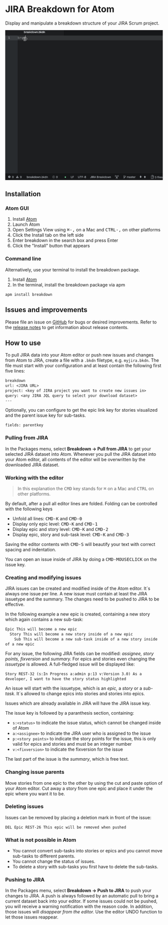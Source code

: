 # JIRA Breakdown for Atom

Display and manipulate a breakdown structure of your JIRA Scrum project.

![Breakdown Demo](/doc/breakdown.gif)

## Installation

### Atom GUI

1. Install [Atom](https://atom.io)
2. Launch Atom
3. Open Settings View using <kbd>⌘-,</kbd> on a Mac and <kbd>CTRL-,</kbd> on other platforms
4. Click the Install tab on the left side
5. Enter breakdown in the search box and press Enter
6. Click the "Install" button that appears

### Command line

Alternatively, use your terminal to install the breakdown package.

1. Install [Atom](https://atom.io)
2. In the terminal, install the breakdown package via apm

```
apm install breakdown
```

## Issues and improvements

Please file an issue on [GitHub](https://github.com/ulfschneider/breakdown/issues) for bugs or desired improvements. Refer to the [release notes](https://github.com/ulfschneider/breakdown/releases) to get information about release contents.

## How to use

To pull JIRA data into your Atom editor or push new issues and changes from Atom to JIRA, create a file with a `.bkdn` filetype, e.g. `myjira.bkdn`. The file must start with your configuration and at least contain the following first five lines:

```
breakdown
url: <JIRA URL>
project: <key of JIRA project you want to create new issues in>
query: <any JIRA JQL query to select your download dataset>
---
```

Optionally, you can configure to get the epic link key for stories visualized and the parent issue key for sub-tasks.

```
fields: parentkey
```


### Pulling from JIRA

In the Packages menu, select **Breakdown → Pull from JIRA** to get your selected JIRA dataset into Atom. Whenever you pull the JIRA dataset into your Atom editor, all contents of the editor will be overwritten by the downloaded JIRA dataset.

### Working with the editor

> In this explanation the <kbd>CMD</kbd> key stands for <kbd>⌘</kbd> on a Mac and <kbd>CTRL</kbd> on other platforms.

By default, after a pull all editor lines are folded. Folding can be controlled with the following keys

- Unfold all lines: <kbd>CMD-K</kbd> and <kbd>CMD-0</kbd>
- Display only epic level: <kbd>CMD-K</kbd> and <kbd>CMD-1</kbd>
- Display epic and story level: <kbd>CMD-K</kbd> and <kbd>CMD-2</kbd>
- Display epic, story and sub-task level: <kbd>CMD-K</kbd> and <kbd>CMD-3</kbd>

Saving the editor contents with <kbd>CMD-S</kbd> will beautify your text with correct spacing and indentation.

You can open an issue inside of JIRA by doing a <kbd>CMD-MOUSECLICK</kbd> on the issue key.

### Creating and modifying issues

JIRA issues can be created and modified inside of the Atom editor. It´s always one issue per line. A new issue must contain at least the JIRA issuetype and the summary. The changes need to be pushed to JIRA to be effective. 

In the following example a new epic is created, containing a new story which again contains a new sub-task:

```
Epic This will become a new epic
  Story This will become a new story inside of a new epic
    Sub This will become a new sub-task inside of a new story inside of a new epic
```

For any issue, the following JIRA fields can be modified: *assignee, story points, fixversion* and *summary.* For epics and stories even changing the *issuetype* is allowed. A full-fledged issue will be displayed like:

```
Story REST-32 (s:In Progress a:admin p:13 v:Version 3.0) As a developer, I want to have the story status highlighted
```

An issue will start with the issuetype, which is an *epic,* a *story* or a *sub-task*. It´s allowed to change epics into stories and stories into epics.

Issues which are already available in JIRA will have the JIRA issue key.

The issue key is followed by a paranthesis section, containing:

* ```s:<status>``` to indicate the issue status, which cannot be changed inside of Atom
* ```a:<assignee>``` to indicate the JIRA user who is assigned to the issue
* ```p:<story points>``` to indicate the story points for the issue, this is only valid for epics and stories and must be an integer number
* ```v:<fixversion>``` to indicate the fixversion for the issue

The last part of the issue is the *summary*, which is free text.

### Changing issue parents

Move stories from one epic to the other by using the cut and paste option of your Atom editor. Cut away a story from one epic and place it under the epic where you want it to be.

### Deleting issues

Issues can be removed by placing a deletion mark in front of the issue:

```
DEL Epic REST-26 This epic will be removed when pushed
```

### What is not possible in Atom

* You cannot convert sub-tasks into stories or epics and you cannot move sub-tasks to different parents.
* You cannot change the status of issues.
* To delete a story with sub-tasks you first have to delete the sub-tasks.

### Pushing to JIRA

In the Packages menu, select **Breakdown → Push to JIRA** to push your changes to JIRA. A push is always followed by an automatic pull to bring a current dataset back into your editor. If some issues could not be pushed, you will receive a warning notification with the reason code. In addition, those issues will *disappear from the editor.* Use the editor UNDO function to let those issues reappear.



